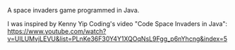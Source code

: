 A space invaders game programmed in Java. 

I was inspired by Kenny Yip Coding's video "Code Space Invaders in Java": https://www.youtube.com/watch?v=UILUMvjLEVU&list=PLnKe36F30Y4Y1XQOqNsL9Fgg_p6nYhcng&index=5
